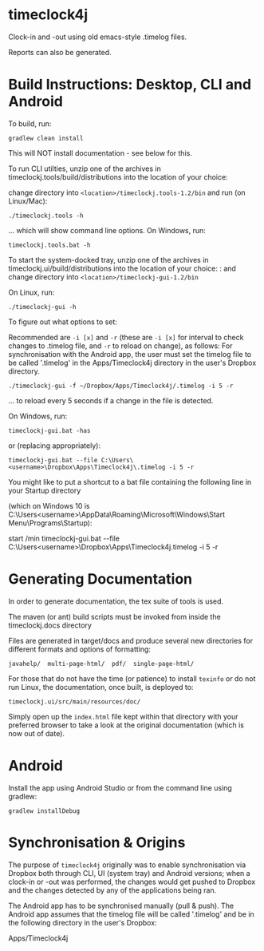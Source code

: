 # timeclock4j

Clock-in and -out using old emacs-style .timelog files.

Reports can also be generated.

# Build Instructions: Desktop, CLI and Android

To build, run:

    gradlew clean install
    
This will NOT install documentation - see below for this.
    
To run CLI utilties, unzip one of the archives in timeclockj.tools/build/distributions into the location of your choice: <location>

change directory into `<location>/timeclockj.tools-1.2/bin` and run (on Linux/Mac):

    ./timeclockj.tools -h
    
... which will show command line options. On Windows, run:

    timeclockj.tools.bat -h
   
To start the system-docked tray, unzip one of the archives in timeclockj.ui/build/distributions into the location of your choice: <location>:
and change directory into `<location>/timeclockj-gui-1.2/bin`

On Linux, run:

    ./timeclockj-gui -h
   
To figure out what options to set:

Recommended are `-i [x]` and `-r` (these are `-i [x]` for interval to check changes to .timelog file, and `-r` to reload on change), as follows:
For synchronisation with the Android app, the user must set the timelog file to be called '.timelog' in the Apps/Timeclock4j directory in the user's Dropbox directory.

    ./timeclockj-gui -f ~/Dropbox/Apps/Timeclock4j/.timelog -i 5 -r
   
... to reload every 5 seconds if a change in the file is detected.

On Windows, run:

	timeclockj-gui.bat -has
	
or (replacing <username> appropriately):

	timeclockj-gui.bat --file C:\Users\<username>\Dropbox\Apps\Timeclock4j\.timelog -i 5 -r 

You might like to put a shortcut to a bat file containing the following line in your Startup directory

(which on Windows 10 is C:\Users\<username>\AppData\Roaming\Microsoft\Windows\Start Menu\Programs\Startup):

start /min timeclockj-gui.bat --file C:\Users\<username>\Dropbox\Apps\Timeclock4j\.timelog -i 5 -r 

# Generating Documentation

In order to generate documentation, the tex suite of tools is used. 

The maven (or ant) build scripts must be invoked from inside the timeclockj.docs directory

Files are generated in target/docs and produce several new directories for different formats and options of formatting:

    javahelp/  multi-page-html/  pdf/  single-page-html/

For those that do not have the time (or patience) to install `texinfo` or do not run Linux, the documentation, once built, is deployed to:

    timeclockj.ui/src/main/resources/doc/

Simply open up the `index.html` file kept within that directory with your preferred browser to take a look at the original documentation (which is now out of date).

# Android

Install the app using Android Studio or from the command line using gradlew:

	gradlew installDebug

# Synchronisation & Origins

The purpose of `timeclock4j` originally was to enable synchronisation via Dropbox both through CLI, UI (system tray) and Android versions; when a clock-in or -out was performed, the changes would get pushed to Dropbox and the changes detected by any of the applications being ran.

The Android app has to be synchronised manually (pull & push). The Android app assumes that the timelog file will be called '.timelog' and be in the following directory in the user's Dropbox:

Apps/Timeclock4j